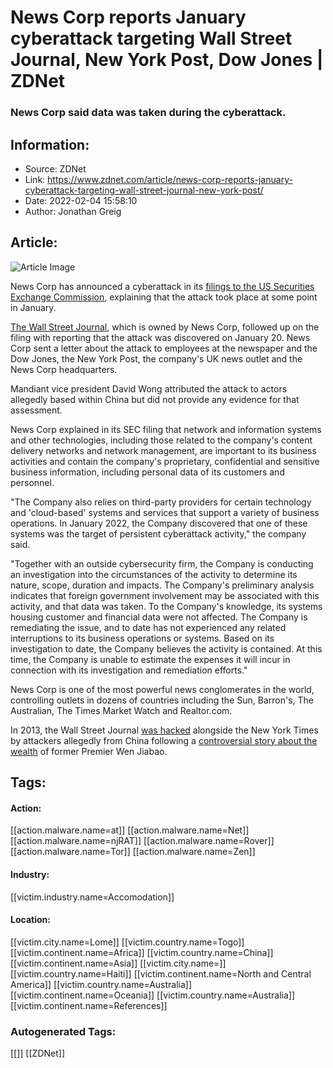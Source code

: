 # News Corp reports January cyberattack targeting Wall Street Journal, New York Post, Dow Jones | ZDNet
### News Corp said data was taken during the cyberattack.

## Information:
+ Source: ZDNet
+ Link: https://www.zdnet.com/article/news-corp-reports-january-cyberattack-targeting-wall-street-journal-new-york-post/
+ Date: 2022-02-04 15:58:10
+ Author: Jonathan Greig


## Article:
![Article Image](https://www.zdnet.com/a/img/resize/da9fb8f737ba3dca0615009344f14eb7d8d7c230/2014/09/18/204b0010-3f22-11e4-b6a0-d4ae52e95e57/murdoch-alleges-chinese-hackers-still-attacking-wsj.jpg?width=770&height=578&fit=crop&auto=webp)

News Corp has announced a cyberattack in its [filings to the US Securities Exchange Commission](https://investors.newscorp.com/node/11716/html), explaining that the attack took place at some point in January.

[The Wall Street Journal](https://www.wsj.com/articles/cyberattack-on-news-corp-believed-linked-to-china-targeted-emails-of-journalists-others-11643979328), which is owned by News Corp, followed up on the filing with reporting that the attack was discovered on January 20. News Corp sent a letter about the attack to employees at the newspaper and the Dow Jones, the New York Post, the company's UK news outlet and the News Corp headquarters.

Mandiant vice president David Wong attributed the attack to actors allegedly based within China but did not provide any evidence for that assessment. 

News Corp explained in its SEC filing that network and information systems and other technologies, including those related to the company's content delivery networks and network management, are important to its business activities and contain the company's proprietary, confidential and sensitive business information, including personal data of its customers and personnel. 

"The Company also relies on third-party providers for certain technology and 'cloud-based' systems and services that support a variety of business operations. In January 2022, the Company discovered that one of these systems was the target of persistent cyberattack activity," the company said. 

"Together with an outside cybersecurity firm, the Company is conducting an investigation into the circumstances of the activity to determine its nature, scope, duration and impacts. The Company's preliminary analysis indicates that foreign government involvement may be associated with this activity, and that data was taken. To the Company's knowledge, its systems housing customer and financial data were not affected. The Company is remediating the issue, and to date has not experienced any related interruptions to its business operations or systems. Based on its investigation to date, the Company believes the activity is contained. At this time, the Company is unable to estimate the expenses it will incur in connection with its investigation and remediation efforts."

News Corp is one of the most powerful news conglomerates in the world, controlling outlets in dozens of countries including the Sun, Barron's, The Australian, The Times Market Watch and Realtor.com.






In 2013, the Wall Street Journal [was hacked](https://www.cbsnews.com/news/wall-street-journal-chinese-hacked-us-too/) alongside the New York Times by attackers allegedly from China following a [controversial story about the wealth](https://www.nytimes.com/2012/10/26/business/global/family-of-wen-jiabao-holds-a-hidden-fortune-in-china.html) of former Premier Wen Jiabao.





## Tags:

#### Action:
[[action.malware.name=at]] [[action.malware.name=Net]] [[action.malware.name=njRAT]] [[action.malware.name=Rover]] [[action.malware.name=Tor]] [[action.malware.name=Zen]]

#### Industry:
[[victim.industry.name=Accomodation]]

#### Location:
[[victim.city.name=Lome]] [[victim.country.name=Togo]] [[victim.continent.name=Africa]] [[victim.country.name=China]] [[victim.continent.name=Asia]] [[victim.city.name=]] [[victim.country.name=Haiti]] [[victim.continent.name=North and Central America]] [[victim.country.name=Australia]] [[victim.continent.name=Oceania]] [[victim.country.name=Australia]] [[victim.continent.name=References]]

### Autogenerated Tags:
[[]] [[ZDNet]]

